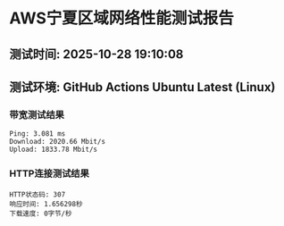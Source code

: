 # AWS宁夏区域网络性能测试报告
## 测试时间: 2025-10-28 19:10:08
## 测试环境: GitHub Actions Ubuntu Latest (Linux)

### 带宽测试结果
```
Ping: 3.081 ms
Download: 2020.66 Mbit/s
Upload: 1833.78 Mbit/s
```

### HTTP连接测试结果
```
HTTP状态码: 307
响应时间: 1.656298秒
下载速度: 0字节/秒
```

